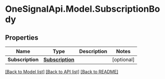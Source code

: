 # OneSignalApi.Model.SubscriptionBody

## Properties

Name | Type | Description | Notes
------------ | ------------- | ------------- | -------------
**Subscription** | [**Subscription**](Subscription.md) |  | [optional] 

[[Back to Model list]](../README.md#documentation-for-models) [[Back to API list]](../README.md#documentation-for-api-endpoints) [[Back to README]](../README.md)

